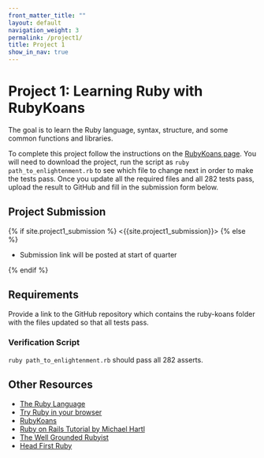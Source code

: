 ```yaml
---
front_matter_title: ""
layout: default
navigation_weight: 3
permalink: /project1/
title: Project 1
show_in_nav: true
---
```

# Project 1: Learning Ruby with RubyKoans

The goal is to learn the Ruby language, syntax, structure, and some common
functions and libraries.

To complete this project follow the instructions on the
[RubyKoans page](http://rubykoans.com/).
You will need to download the project, run the script as
`ruby path_to_enlightenment.rb` to see which file to change next in order to
make the tests pass. Once you update all the required files and all 282 tests
pass, upload the result to GitHub and fill in the submission form below.

## Project Submission

{% if site.project1_submission %}
<{{site.project1_submission}}>
{% else %}

- Submission link will be posted at start of quarter

{% endif %}

## Requirements

Provide a link to the GitHub repository which contains the ruby-koans folder
with the files updated so that all tests pass.

### Verification Script

`ruby path_to_enlightenment.rb` should pass all 282 asserts.

## Other Resources

- [The Ruby Language](https://www.ruby-lang.org/en/)
- [Try Ruby in your browser](https://try.ruby-lang.org/)
- [RubyKoans](http://rubykoans.com/)
- [Ruby on Rails Tutorial by Michael Hartl](https://www.railstutorial.org/book)
- [The Well Grounded Rubyist](https://www.manning.com/books/the-well-grounded-rubyist-third-edition)
- [Head First Ruby](https://headfirstruby.com/)
